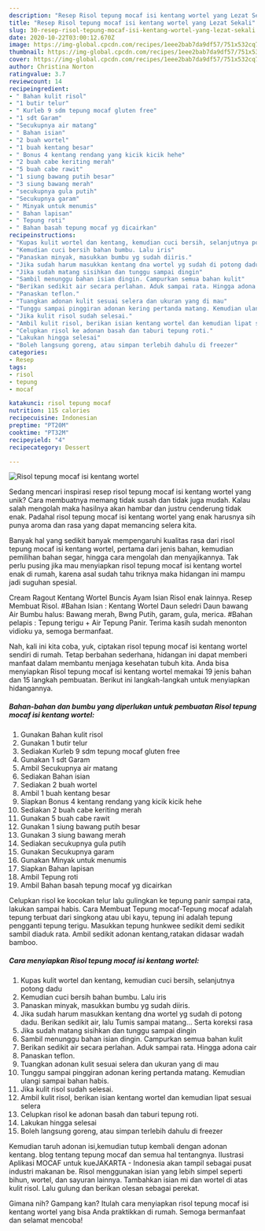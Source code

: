 ```yaml
---
description: "Resep Risol tepung mocaf isi kentang wortel yang Lezat Sekali"
title: "Resep Risol tepung mocaf isi kentang wortel yang Lezat Sekali"
slug: 30-resep-risol-tepung-mocaf-isi-kentang-wortel-yang-lezat-sekali
date: 2020-10-22T03:00:12.670Z
image: https://img-global.cpcdn.com/recipes/1eee2bab7da9df57/751x532cq70/risol-tepung-mocaf-isi-kentang-wortel-foto-resep-utama.jpg
thumbnail: https://img-global.cpcdn.com/recipes/1eee2bab7da9df57/751x532cq70/risol-tepung-mocaf-isi-kentang-wortel-foto-resep-utama.jpg
cover: https://img-global.cpcdn.com/recipes/1eee2bab7da9df57/751x532cq70/risol-tepung-mocaf-isi-kentang-wortel-foto-resep-utama.jpg
author: Christina Norton
ratingvalue: 3.7
reviewcount: 14
recipeingredient:
- " Bahan kulit risol"
- "1 butir telur"
- " Kurleb 9 sdm tepung mocaf gluten free"
- "1 sdt Garam"
- "Secukupnya air matang"
- " Bahan isian"
- "2 buah wortel"
- "1 buah kentang besar"
- " Bonus 4 kentang rendang yang kicik kicik hehe"
- "2 buah cabe keriting merah"
- "5 buah cabe rawit"
- "1 siung bawang putih besar"
- "3 siung bawang merah"
- "secukupnya gula putih"
- "Secukupnya garam"
- " Minyak untuk menumis"
- " Bahan lapisan"
- " Tepung roti"
- " Bahan basah tepung mocaf yg dicairkan"
recipeinstructions:
- "Kupas kulit wortel dan kentang, kemudian cuci bersih, selanjutnya potong dadu"
- "Kemudian cuci bersih bahan bumbu. Lalu iris"
- "Panaskan minyak, masukkan bumbu yg sudah diiris."
- "Jika sudah harum masukkan kentang dna wortel yg sudah di potong dadu. Berikan sedikit air, lalu Tumis sampai matang... Serta koreksi rasa"
- "Jika sudah matang sisihkan dan tunggu sampai dingin"
- "Sambil menunggu bahan isian dingin. Campurkan semua bahan kulit"
- "Berikan sedikit air secara perlahan. Aduk sampai rata. Hingga adona cair"
- "Panaskan teflon."
- "Tuangkan adonan kulit sesuai selera dan ukuran yang di mau"
- "Tunggu sampai pinggiran adonan kering pertanda matang. Kemudian ulangi sampai bahan habis."
- "Jika kulit risol sudah selesai."
- "Ambil kulit risol, berikan isian kentang wortel dan kemudian lipat sesuai selera"
- "Celupkan risol ke adonan basah dan taburi tepung roti."
- "Lakukan hingga selesai"
- "Boleh langsung goreng, atau simpan terlebih dahulu di freezer"
categories:
- Resep
tags:
- risol
- tepung
- mocaf

katakunci: risol tepung mocaf 
nutrition: 115 calories
recipecuisine: Indonesian
preptime: "PT20M"
cooktime: "PT32M"
recipeyield: "4"
recipecategory: Dessert

---
```



![Risol tepung mocaf isi kentang wortel](https://img-global.cpcdn.com/recipes/1eee2bab7da9df57/751x532cq70/risol-tepung-mocaf-isi-kentang-wortel-foto-resep-utama.jpg)

Sedang mencari inspirasi resep risol tepung mocaf isi kentang wortel yang unik? Cara membuatnya memang tidak susah dan tidak juga mudah. Kalau salah mengolah maka hasilnya akan hambar dan justru cenderung tidak enak. Padahal risol tepung mocaf isi kentang wortel yang enak harusnya sih punya aroma dan rasa yang dapat memancing selera kita.

Banyak hal yang sedikit banyak mempengaruhi kualitas rasa dari risol tepung mocaf isi kentang wortel, pertama dari jenis bahan, kemudian pemilihan bahan segar, hingga cara mengolah dan menyajikannya. Tak perlu pusing jika mau menyiapkan risol tepung mocaf isi kentang wortel enak di rumah, karena asal sudah tahu triknya maka hidangan ini mampu jadi suguhan spesial.

Cream Ragout Kentang Wortel Buncis Ayam Isian Risol enak lainnya. Resep Membuat Risol. #Bahan Isian : Kentang Wortel Daun seledri Daun bawang Air Bumbu halus: Bawang merah, Bwng Putih, garam, gula, merica. #Bahan pelapis : Tepung terigu + Air Tepung Panir. Terima kasih sudah menonton vidioku ya, semoga bermanfaat.


Nah, kali ini kita coba, yuk, ciptakan risol tepung mocaf isi kentang wortel sendiri di rumah. Tetap berbahan sederhana, hidangan ini dapat memberi manfaat dalam membantu menjaga kesehatan tubuh kita. Anda bisa menyiapkan Risol tepung mocaf isi kentang wortel memakai 19 jenis bahan dan 15 langkah pembuatan. Berikut ini langkah-langkah untuk menyiapkan hidangannya.

<!--inarticleads1-->

##### Bahan-bahan dan bumbu yang diperlukan untuk pembuatan Risol tepung mocaf isi kentang wortel:

1. Gunakan  Bahan kulit risol
1. Gunakan 1 butir telur
1. Sediakan  Kurleb 9 sdm tepung mocaf gluten free
1. Gunakan 1 sdt Garam
1. Ambil Secukupnya air matang
1. Sediakan  Bahan isian
1. Sediakan 2 buah wortel
1. Ambil 1 buah kentang besar
1. Siapkan  Bonus 4 kentang rendang yang kicik kicik hehe
1. Sediakan 2 buah cabe keriting merah
1. Gunakan 5 buah cabe rawit
1. Gunakan 1 siung bawang putih besar
1. Gunakan 3 siung bawang merah
1. Sediakan secukupnya gula putih
1. Gunakan Secukupnya garam
1. Gunakan  Minyak untuk menumis
1. Siapkan  Bahan lapisan
1. Ambil  Tepung roti
1. Ambil  Bahan basah tepung mocaf yg dicairkan


Celupkan risol ke kocokan telur lalu gulingkan ke tepung panir sampai rata, lakukan sampai habis. Cara Membuat Tepung mocaf-Tepung mocaf adalah tepung terbuat dari singkong atau ubi kayu, tepung ini adalah tepung pengganti tepung terigu. Masukkan tepung hunkwee sedikit demi sedikit sambil diaduk rata. Ambil sedikit adonan kentang,ratakan didasar wadah bamboo. 

<!--inarticleads2-->

##### Cara menyiapkan Risol tepung mocaf isi kentang wortel:

1. Kupas kulit wortel dan kentang, kemudian cuci bersih, selanjutnya potong dadu
1. Kemudian cuci bersih bahan bumbu. Lalu iris
1. Panaskan minyak, masukkan bumbu yg sudah diiris.
1. Jika sudah harum masukkan kentang dna wortel yg sudah di potong dadu. Berikan sedikit air, lalu Tumis sampai matang... Serta koreksi rasa
1. Jika sudah matang sisihkan dan tunggu sampai dingin
1. Sambil menunggu bahan isian dingin. Campurkan semua bahan kulit
1. Berikan sedikit air secara perlahan. Aduk sampai rata. Hingga adona cair
1. Panaskan teflon.
1. Tuangkan adonan kulit sesuai selera dan ukuran yang di mau
1. Tunggu sampai pinggiran adonan kering pertanda matang. Kemudian ulangi sampai bahan habis.
1. Jika kulit risol sudah selesai.
1. Ambil kulit risol, berikan isian kentang wortel dan kemudian lipat sesuai selera
1. Celupkan risol ke adonan basah dan taburi tepung roti.
1. Lakukan hingga selesai
1. Boleh langsung goreng, atau simpan terlebih dahulu di freezer


Kemudian taruh adonan isi,kemudian tutup kembali dengan adonan kentang. blog tentang tepung mocaf dan semua hal tentangnya. Ilustrasi Aplikasi MOCAF untuk kueJAKARTA - Indonesia akan tampil sebagai pusat industri makanan be. Risol menggunakan isian yang lebih simpel seperti bihun, wortel, dan sayuran lainnya. Tambahkan isian mi dan wortel di atas kulit risol. Lalu gulung dan berikan olesan sebagai perekat. 

Gimana nih? Gampang kan? Itulah cara menyiapkan risol tepung mocaf isi kentang wortel yang bisa Anda praktikkan di rumah. Semoga bermanfaat dan selamat mencoba!
